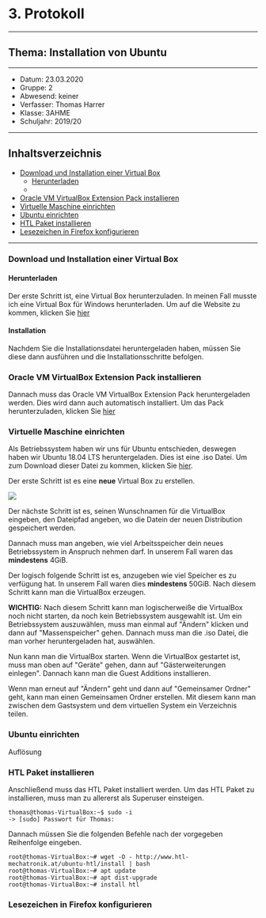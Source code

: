 # 3. Protokoll
---------------------------------------------
## Thema: Installation von Ubuntu
---------------------------------------------
* Datum:      23.03.2020
* Gruppe:     2  
* Abwesend:   keiner
* Verfasser:  Thomas Harrer 
* Klasse:     3AHME
* Schuljahr:  2019/20
---------------------------------------------
## Inhaltsverzeichnis

* [Download und Installation einer Virtual Box](#download-und-installation-einer-virtual-box)
  * [Herunterladen](#)
  * [](#)
* [Oracle VM VirtualBox Extension Pack installieren](#oracle-vm-virtualbox-extension-pack-installieren)
* [Virtuelle Maschine einrichten](#virtuelle-maschine-einrichten)
* [Ubuntu einrichten](#ubuntu-einrichten)
* [HTL Paket installieren](#htl-paket-installieren)
* [Lesezeichen in Firefox konfigurieren](#lesezeichen-in-firefox-konfigurieren)

---------------------------------------------
### Download und Installation einer Virtual Box
#### Herunterladen
Der erste Schritt ist, eine Virtual Box herunterzuladen. In meinen Fall musste ich eine Virtual Box für Windows herunterladen.
Um auf die Website zu kommen, klicken Sie [hier](https://www.virtualbox.org/wiki/Downloads)

#### Installation
Nachdem Sie die Installationsdatei heruntergeladen haben, müssen Sie diese dann ausführen und die Installationsschritte befolgen.

### Oracle VM VirtualBox Extension Pack installieren
Dannach muss das Oracle VM VirtualBox Extension Pack heruntergeladen werden. Dies wird dann auch automatisch installiert. Um das Pack herunterzuladen, klicken Sie [hier](https://download.virtualbox.org/virtualbox/6.1.4/Oracle_VM_VirtualBox_Extension_Pack-6.1.4.vbox-extpack)

### Virtuelle Maschine einrichten
Als Betriebssystem haben wir uns für Ubuntu entschieden, deswegen haben wir Ubuntu 18.04 LTS heruntergeladen. Dies ist eine .iso Datei. Um zum Download dieser Datei zu kommen, klicken Sie [hier](https://ubuntu.com/download/desktop/thank-you?version=18.04.4&architecture=amd64).

Der erste Schritt ist es eine **neue** Virtual Box zu erstellen.

![](https://cdn.discordapp.com/attachments/692432976503373854/692693827693051974/bild1.PNG)

Der nächste Schritt ist es, seinen Wunschnamen für die VirtualBox eingeben, den Dateipfad angeben, wo die Datein der neuen Distribution gespeichert werden.
![]()

Dannach muss man angeben, wie viel Arbeitsspeicher dein neues Betriebssystem in Anspruch nehmen darf. In unserem Fall waren das **mindestens** 4GiB.
![]()

Der logisch folgende Schritt ist es, anzugeben wie viel Speicher es zu verfügung hat. In unserem Fall waren dies **mindestens** 50GiB.
Nach diesem Schritt kann man die VirtualBox erzeugen.
![]()

**WICHTIG:**
Nach diesem Schritt kann man logischerweiße die VirtualBox noch nicht starten, da noch kein Betriebssystem ausgewahlt ist. Um ein Betriebssystem auszuwählen, muss man einmal auf "Ändern" klicken und dann auf "Massenspeicher" gehen. Dannach muss man die .iso Datei, die man vorher heruntergeladen hat, auswählen.
![]()

Nun kann man die VirtualBox starten.
Wenn die VirtualBox gestartet ist, muss man oben auf "Geräte" gehen, dann auf "Gästerweiterungen einlegen". Dannach kann man die Guest Additions installieren.
![]()

Wenn man erneut auf "Ändern" geht und dann auf "Gemeinsamer Ordner" geht, kann man einen Gemeinsamen Ordner erstellen. Mit diesem kann man zwischen dem Gastsystem und dem virtuellen System ein Verzeichnis teilen.
![]()

### Ubuntu einrichten
Auflösung

### HTL Paket installieren
Anschließend muss das HTL Paket installiert werden.
Um das HTL Paket zu installieren, muss man zu allererst als Superuser einsteigen.
```
thomas@thomas-VirtualBox:~$ sudo -i
-> [sudo] Passwort für Thomas: 
```
Dannach müssen Sie die folgenden Befehle nach der vorgegeben Reihenfolge eingeben.
```
root@thomas-VirtualBox:~# wget -O - http://www.htl-mechatronik.at/ubuntu-htl/install | bash
root@thomas-VirtualBox:~# apt update
root@thomas-VirtualBox:~# apt dist-upgrade
root@thomas-VirtualBox:~# install htl
```

### Lesezeichen in Firefox konfigurieren

